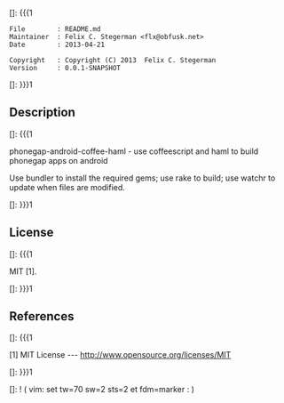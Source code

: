 []: {{{1

    File        : README.md
    Maintainer  : Felix C. Stegerman <flx@obfusk.net>
    Date        : 2013-04-21

    Copyright   : Copyright (C) 2013  Felix C. Stegerman
    Version     : 0.0.1-SNAPSHOT

[]: }}}1

## Description
[]: {{{1

  phonegap-android-coffee-haml - use coffeescript and haml to build
  phonegap apps on android

  Use bundler to install the required gems; use rake to build; use
  watchr to update when files are modified.

[]: }}}1

## License
[]: {{{1

  MIT [1].

[]: }}}1

## References
[]: {{{1

  [1] MIT License
  --- http://www.opensource.org/licenses/MIT

[]: }}}1

[]: ! ( vim: set tw=70 sw=2 sts=2 et fdm=marker : )
